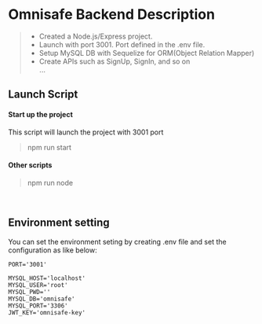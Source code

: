 # Omnisafe Backend Description

> - Created a Node.js/Express project.
> - Launch with port 3001. Port defined in the .env file.
> - Setup MySQL DB with Sequelize for ORM(Object Relation Mapper)
> - Create APIs such as SignUp, SignIn, and so on
> <br />...

## Launch Script

#### Start up the project
This script will launch the project with 3001 port
> npm run start <br />

#### Other scripts
> npm run node <br />

<br />

## Environment setting
You can set the environment seting by creating .env file and set the configuration as like below:
```
PORT='3001'

MYSQL_HOST='localhost'
MYSQL_USER='root'
MYSQL_PWD=''
MYSQL_DB='omnisafe'
MYSQL_PORT='3306'
JWT_KEY='omnisafe-key'
```